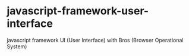 # javascript-framework-user-interface
javascript framework UI (User Interface) with Bros (Browser Operational System)
